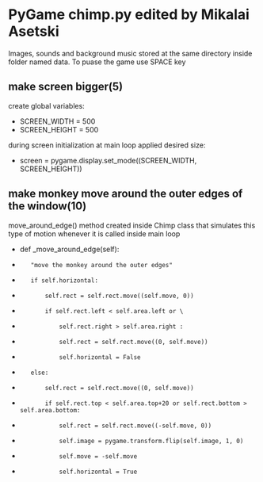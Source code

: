 # PyGame chimp.py edited by Mikalai Asetski

Images, sounds and background music stored at the same directory inside folder named data. 
To puase the game use SPACE key 

## make screen bigger(5)

create global variables: 
* SCREEN_WIDTH = 500
* SCREEN_HEIGHT = 500

during screen initialization at main loop applied desired size:
* screen = pygame.display.set_mode((SCREEN_WIDTH, SCREEN_HEIGHT))

## make monkey move around the outer edges of the window(10)

move_around_edge() method created inside Chimp class that simulates this type of motion whenever it is called inside main loop
* def _move_around_edge(self):
*        "move the monkey around the outer edges"
*        if self.horizontal:
*            self.rect = self.rect.move((self.move, 0))
*            if self.rect.left < self.area.left or \
*                self.rect.right > self.area.right :
*                self.rect = self.rect.move((0, self.move)) 
*                self.horizontal = False
*        else:
*            self.rect = self.rect.move((0, self.move)) 
*            if self.rect.top < self.area.top+20 or self.rect.bottom > self.area.bottom:
*                self.rect = self.rect.move((-self.move, 0))
*                self.image = pygame.transform.flip(self.image, 1, 0)
*                self.move = -self.move
*                self.horizontal = True   
